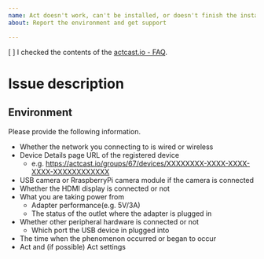 ```yaml
---
name: Act doesn't work, can't be installed, or doesn't finish the installation
about: Report the environment and get support

---
```


[ ] I checked the contents of the [actcast.io - FAQ](https://actcast.io/docs/FAQ/RaspberryPi/).

# Issue description

## Environment
Please provide the following information.

- Whether the network you connecting to is wired or wireless
- Device Details page URL of the registered device
    - e.g. https://actcast.io/groups/67/devices/XXXXXXXX-XXXX-XXXX-XXXX-XXXXXXXXXXXX
- USB camera or RraspberryPi camera module if the camera is connected
- Whether the HDMI display is connected or not
- What you are taking power from
    - Adapter performance(e.g. 5V/3A)
    - The status of the outlet where the adapter is plugged in
- Whether other peripheral hardware is connected or not
    - Which port the USB device in plugged into
- The time when the phenomenon occurred or began to occur
- Act and (if possible) Act settings
